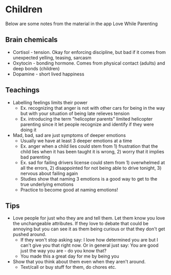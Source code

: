 # Children

Below are some notes from the material in the app Love While Parenting

## Brain chemicals

* Cortisol - tension. Okay for enforcing discipline, but bad if it comes from unexpected yelling, teasing, sarcasm
* Oxytocin - bonding hormone. Comes from physical contact (adults) and deep bonds (children)
* Dopamine - short lived happiness

## Teachings

* Labelling feelings limits their power
  * Ex. recognizing that anger is not with other cars for being in the way but with your situation of being late relieves tension
  * Ex. introducing the term "helicopter parents" limited helicopter parenting since it let people recognize and identify if they were doing it
* Mad, bad, sad are just symptoms of deeper emotions
  * Usually we have at least 3 deeper emotions at a time
  * Ex. anger when a child lies could stem from 1) frustration that the child lies when it has been taught it is wrong, 2) worry that it implies bad parenting
  * Ex. sad for failing drivers license could stem from 1) overwhelmed at all the errors, 2) disappointed for not being able to drive tonight, 3) nervous about failing again
  * Studies show that naming 3 emotions is a good way to get to the true underlying emotions
  * Practice to become good at naming emotions!

## Tips

* Love people for just who they are and tell them. Let them know you love the unchangeable attributes. If they love to debate that could be annoying but you can see it as them being curious or that they don't get pushed around.
  * If they won't stop asking say: I love how determined you are but I can't give you that right now. Or in general just say: You are good just the way you are - do you know that?
  * You made this a great day for me by being you
* Show that you think about them even when they aren't around.
  * Text/call or buy stuff for them, do chores etc.
